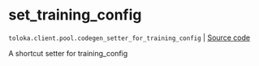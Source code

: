 # set_training_config
`toloka.client.pool.codegen_setter_for_training_config` | [Source code](https://github.com/Toloka/toloka-kit/blob/v1.2.0/src/client/pool/__init__.py#L0)

A shortcut setter for training_config

